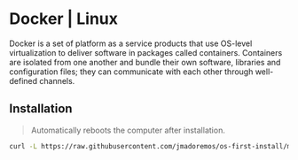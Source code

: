 # Docker | Linux

Docker is a set of platform as a service products that use OS-level virtualization to deliver software in packages called containers. Containers are isolated from one another and bundle their own software, libraries and configuration files; they can communicate with each other through well-defined channels.

## Installation

> Automatically reboots the computer after installation.

```bash
curl -L https://raw.githubusercontent.com/jmadoremos/os-first-install/master/linux/shared/docker/install.sh | bash
```
